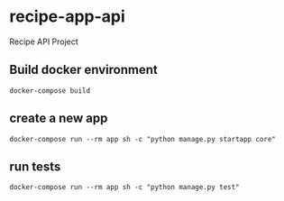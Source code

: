 # recipe-app-api
Recipe API Project


## Build docker environment
```
docker-compose build
```

## create a new app
```
docker-compose run --rm app sh -c "python manage.py startapp core"
```

## run tests
```
docker-compose run --rm app sh -c "python manage.py test"
```